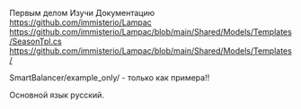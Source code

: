 Первым делом Изучи Документацию
https://github.com/immisterio/Lampac
https://github.com/immisterio/Lampac/blob/main/Shared/Models/Templates/SeasonTpl.cs
https://github.com/immisterio/Lampac/blob/main/Shared/Models/Templates/

SmartBalancer/example_only/ - только как примера!!

Основной язык русский.
